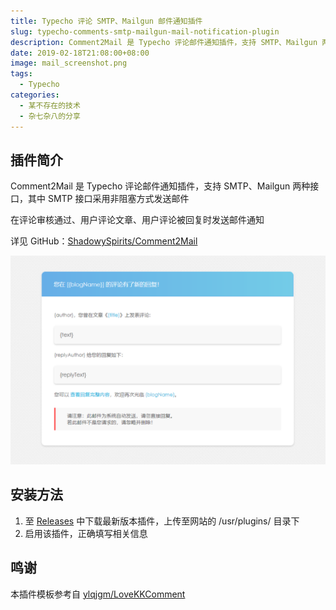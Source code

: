 ```yaml
---
title: Typecho 评论 SMTP、Mailgun 邮件通知插件
slug: typecho-comments-smtp-mailgun-mail-notification-plugin
description: Comment2Mail 是 Typecho 评论邮件通知插件，支持 SMTP、Mailgun 两种接口，其中 SMTP 接口采用非阻塞方式发送邮件
date: 2019-02-18T21:08:00+08:00
image: mail_screenshot.png
tags:
  - Typecho
categories:
  - 某不存在的技术
  - 杂七杂八的分享
---
```


## 插件简介

Comment2Mail 是 Typecho 评论邮件通知插件，支持 SMTP、Mailgun 两种接口，其中 SMTP 接口采用非阻塞方式发送邮件

在评论审核通过、用户评论文章、用户评论被回复时发送邮件通知

详见 GitHub：[ShadowySpirits/Comment2Mail](https://github.com/ShadowySpirits/Comment2Mail)

![邮件模板](mail_screenshot.png)

## 安装方法

1.  至 [Releases](https://github.com/ShadowySpirits/Comment2Mail/releases) 中下载最新版本插件，上传至网站的 /usr/plugins/ 目录下
2.  启用该插件，正确填写相关信息

## 鸣谢

本插件模板参考自 [ylqjgm/LoveKKComment](https://github.com/ylqjgm/LoveKKComment)

